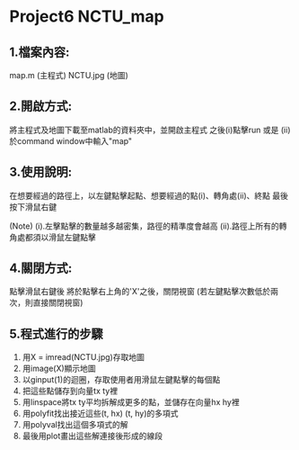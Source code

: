 # Project6 NCTU_map

## 1.檔案內容:
 map.m (主程式)
 NCTU.jpg (地圖)

## 2.開啟方式:
 將主程式及地圖下載至matlab的資料夾中，並開啟主程式
 之後(i)點擊run 或是 (ii)於command window中輸入"map"
 
## 3.使用說明:
 在想要經過的路徑上，以左鍵點擊起點、想要經過的點(i)、轉角處(ii)、終點
 最後按下滑鼠右鍵
 
 (Note)
  (i).左擊點擊的數量越多越密集，路徑的精準度會越高
  (ii).路徑上所有的轉角處都須以滑鼠左鍵點擊
 
## 4.關閉方式:
 點擊滑鼠右鍵後
 將於點擊右上角的'X'之後，關閉視窗
 (若左鍵點擊次數低於兩次，則直接關閉視窗)
  
## 5.程式進行的步驟
 1. 用X = imread(NCTU.jpg)存取地圖
 2. 用image(X)顯示地圖
 3. 以ginput(1)的迴圈，存取使用者用滑鼠左鍵點擊的每個點
 4. 把這些點儲存到向量tx ty裡
 5. 用linspace將tx ty平均拆解成更多的點，並儲存在向量hx hy裡
 6. 用polyfit找出接近這些(t, hx) (t, hy)的多項式
 7. 用polyval找出這個多項式的解
 8. 最後用plot畫出這些解連接後形成的線段
